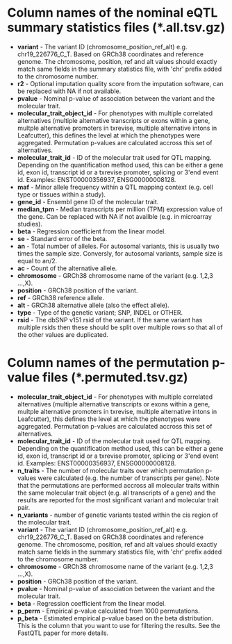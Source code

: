 # Column names of the nominal eQTL summary statistics files (*.all.tsv.gz)

* **variant** - The variant ID (chromosome_position_ref_alt) e.g. chr19_226776_C_T. Based on GRCh38 coordinates and reference genome. The chromosome, position, ref and alt values should exactly match same fields in the summary statistics file, with 'chr' prefix added to the chromosome number. 
* **r2** - Optional imputation quality score from the imputation software, can be replaced with NA if not available.
* **pvalue** - Nominal p-value of association between the variant and the molecular trait.
* **molecular_trait_object_id** - For phenotypes with multiple correlated alternatives (multiple alternative transcripts or exons within a gene, multple alternative promoters in txrevise, multiple alternative intons in Leafcutter), this defines the level at which the phenotypes were aggregated. Permutation p-values are calculated accross this set of alternatives.  
* **molecular_trait_id** - ID of the molecular trait used for QTL mapping. Depending on the quantification method used, this can be either a gene id, exon id, transcript id or a txrevise promoter, splicing or 3'end event id. Examples: ENST00000356937, ENSG00000008128.  
* **maf** - Minor allele frequency within a QTL mapping context (e.g. cell type or tissues within a study).
* **gene_id** - Ensembl gene ID of the molecular trait. 
* **median_tpm** - Median transcripts per million (TPM) expression value of the gene. Can be replaced with NA if not availble (e.g. in microarray  studies).
* **beta** - Regression coefficient from the linear model.
* **se** - Standard error of the beta.
* **an** - Total number of alleles. For autosomal variants, this is usually two times the sample size. Conversly, for autosomal variants, sample size is equal to an/2.
* **ac** - Count of the alternative allele. 
* **chromosome** - GRCh38 chromosome name of the variant (e.g. 1,2,3 ...,X).
* **position** - GRCh38 position of the variant.
* **ref** - GRCh38 reference allele.
* **alt** - GRCh38 alternative allele (also the effect allele).
* **type** - Type of the genetic variant; SNP, INDEL or OTHER.
* **rsid** - The dbSNP v151 rsid of the variant. If the same variant has multiple rsids then these should be split over multiple rows so that all of the other values are duplicated.

# Column names of the permutation p-value files (*.permuted.tsv.gz)

* **molecular_trait_object_id** - For phenotypes with multiple correlated alternatives (multiple alternative transcripts or exons within a gene, multple alternative promoters in txrevise, multiple alternative intons in Leafcutter), this defines the level at which the phenotypes were aggregated. Permutation p-values are calculated accross this set of alternatives.
* **molecular_trait_id** - ID of the molecular trait used for QTL mapping. Depending on the quantification method used, this can be either a gene id, exon id, transcript id or a txrevise promoter, splicing or 3'end event id. Examples: ENST00000356937, ENSG00000008128. 
* **n_traits** - The number of molecular traits over which permutation p-values were calculated (e.g. the number of transcripts per gene). Note that the permutations are performed accross all molecular traits within the same molecular trait object (e.g. all transcripts of a gene) and the results are reported for the most significant variant and molecular trait pair. 
* **n_variants** - number of genetic variants tested within the cis region of the molecular trait.
* **variant** - The variant ID (chromosome_position_ref_alt) e.g. chr19_226776_C_T. Based on GRCh38 coordinates and reference genome. The chromosome, position, ref and alt values should exactly match same fields in the summary statistics file, with 'chr' prefix added to the chromosome number.
* **chromosome** - GRCh38 chromosome name of the variant (e.g. 1,2,3 ...,X).
* **position** - GRCh38 position of the variant.
* **pvalue** - Nominal p-value of association between the variant and the molecular trait.
* **beta** - Regression coefficient from the linear model.
* **p_perm** - Empirical p-value calculated from 1000 permutations.
* **p_beta** - Estimated empirical p-value based on the beta distribution. This is the column that you want to use for filtering the results. See the FastQTL paper for more details. 

